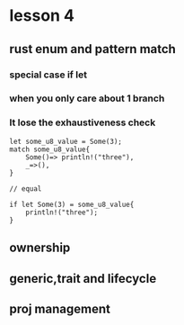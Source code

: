 # lesson 4 

## rust enum and pattern match

### special case if let 
### when you only care about 1 branch
### It lose the exhaustiveness check
```
let some_u8_value = Some(3);
match some_u8_value{
    Some()=> println!("three"),
    _=>(),
}

// equal 

if let Some(3) = some_u8_value{
    println!("three");
}
```

## ownership


## generic,trait and lifecycle
    

## proj management
